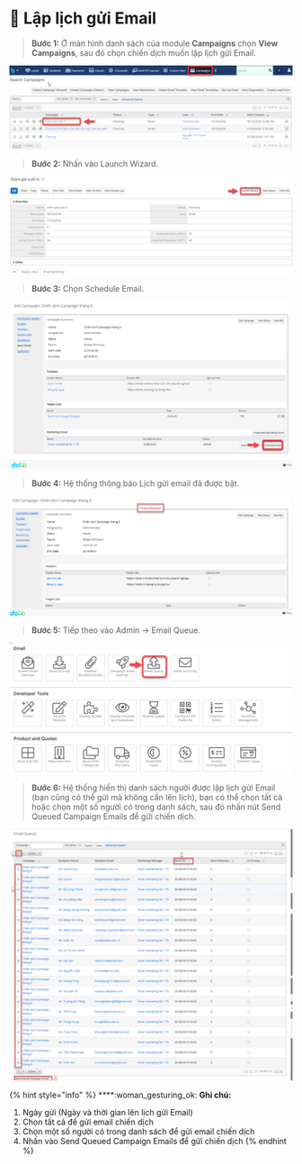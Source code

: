 # 📨 Lập lịch gửi Email

> **Bước 1:**  Ở màn hình danh sách của module **Campaigns** chọn **View Campaigns**, sau đó chọn chiến dịch muốn lập lịch gửi Email.

![](../../.gitbook/assets/laplich1.png)

> **Bước 2:** Nhấn vào Launch Wizard.

![](../../.gitbook/assets/laplich2.png)

> **Bước 3:** Chọn Schedule Email.

![](../../.gitbook/assets/laplich3.png)

> **Bước 4:** Hệ thống thông báo Lịch gửi email đã được bật.

![](../../.gitbook/assets/laplich4.png)

> **Bước 5:** Tiếp theo vào Admin -> Email Queue.

![](../../.gitbook/assets/laplich5.png)

> **Bước 6:** Hệ thống hiển thị danh sách người được lập lịch gửi Email (bạn cũng có thể gửi mà không cần lên lịch), bạn có thể chọn tất cả hoặc chọn một số người có trong danh sách, sau đó nhấn nút Send Queued Campaign Emails để gửi chiến dịch.

![](../../.gitbook/assets/laplich6.png)

{% hint style="info" %}
****:woman\_gesturing\_ok: **Ghi chú:**

1. Ngày gửi (Ngày và thời gian lên lịch gửi Email)
2. Chọn tất cả để gửi email chiến dịch
3. Chọn một số người có trong danh sách để gửi email chiến dịch&#x20;
4. Nhấn vào Send Queued Campaign  Emails để gửi chiến dịch
{% endhint %}
